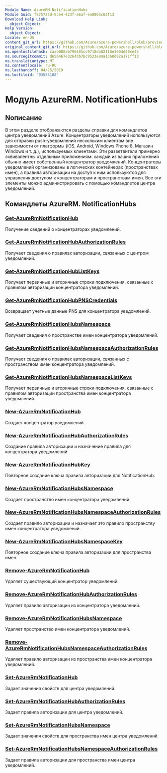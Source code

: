 ```yaml
---
Module Name: AzureRM.NotificationHubs
Module Guid: f875725d-8ce4-423f-a6af-ea880bc63f13
Download Help Link:
  object Object: 
Help Version:
  object Object: 
Locale: en-US
content_git_url: https://github.com/Azure/azure-powershell/blob/preview/src/ResourceManager/NotificationHubs/Commands.NotificationHubs/help/AzureRM.NotificationHubs.md
original_content_git_url: https://github.com/Azure/azure-powershell/blob/preview/src/ResourceManager/NotificationHubs/Commands.NotificationHubs/help/AzureRM.NotificationHubs.md
ms.openlocfilehash: caab088ab796401cc9718da82118e3004d49ce45
ms.sourcegitcommit: d656467e32643b7bc9523e89a1360d92a171ff13
ms.translationtype: MT
ms.contentlocale: ru-RU
ms.lasthandoff: 04/25/2019
ms.locfileid: "93555108"
---
```

# Модуль AzureRM. NotificationHubs
## Nописание
В этом разделе отображаются разделы справки для командлетов центра уведомлений Azure. Концентраторы уведомлений используются для отправки push-уведомлений нескольким клиентам вне зависимости от платформы (iOS, Android, Windows Phone 8, Магазин Windows и т. д.), используемых клиентами. Эти разветвители примерно эквивалентны отдельным приложениям: каждый из ваших приложений обычно имеет собственный концентратор уведомлений. Концентраторы уведомлений организованы в логических контейнерах (пространствах имен), а правила авторизации на доступ к ним используются для управления доступом к концентраторам и пространствам имен. Все эти элементы можно администрировать с помощью командлетов центра уведомлений.

## Командлеты AzureRM. NotificationHubs
### [Get-AzureRmNotificationHub](Get-AzureRmNotificationHub.md)
Получение сведений о концентраторах уведомлений.

### [Get-AzureRmNotificationHubAuthorizationRules](Get-AzureRmNotificationHubAuthorizationRules.md)
Получает сведения о правилах авторизации, связанных с центром уведомлений.

### [Get-AzureRmNotificationHubListKeys](Get-AzureRmNotificationHubListKeys.md)
Получает первичные и вторичные строки подключения, связанные с правилом авторизации концентратора уведомлений.

### [Get-AzureRmNotificationHubPNSCredentials](Get-AzureRmNotificationHubPNSCredentials.md)
Возвращает учетные данные PNS для концентратора уведомлений.

### [Get-AzureRmNotificationHubsNamespace](Get-AzureRmNotificationHubsNamespace.md)
Получает сведения о пространстве имен концентратора уведомлений.

### [Get-AzureRmNotificationHubsNamespaceAuthorizationRules](Get-AzureRmNotificationHubsNamespaceAuthorizationRules.md)
Получает сведения о правилах авторизации, связанных с пространством имен концентратора уведомлений.

### [Get-AzureRmNotificationHubsNamespaceListKeys](Get-AzureRmNotificationHubsNamespaceListKeys.md)
Получает первичные и вторичные строки подключения, связанные с правилом авторизации пространства имен концентратора уведомлений.

### [New-AzureRmNotificationHub](New-AzureRmNotificationHub.md)
Создает концентратор уведомлений.

### [New-AzureRmNotificationHubAuthorizationRules](New-AzureRmNotificationHubAuthorizationRules.md)
Создание правила авторизации и назначение правила для концентратора уведомлений.

### [New-AzureRmNotificationHubKey](New-AzureRmNotificationHubKey.md)
Повторное создание ключа правила авторизации для NotificationHub.

### [New-AzureRmNotificationHubsNamespace](New-AzureRmNotificationHubsNamespace.md)
Создает пространство имен концентратора уведомлений.

### [New-AzureRmNotificationHubsNamespaceAuthorizationRules](New-AzureRmNotificationHubsNamespaceAuthorizationRules.md)
Создает правило авторизации и назначает это правило пространству имен концентратора уведомлений.

### [New-AzureRmNotificationHubsNamespaceKey](New-AzureRmNotificationHubsNamespaceKey.md)
Повторное создание ключа правила авторизации для пространства имен.

### [Remove-AzureRmNotificationHub](Remove-AzureRmNotificationHub.md)
Удаляет существующий концентратор уведомлений.

### [Remove-AzureRmNotificationHubAuthorizationRules](Remove-AzureRmNotificationHubAuthorizationRules.md)
Удаляет правило авторизации из концентратора уведомлений.

### [Remove-AzureRmNotificationHubsNamespace](Remove-AzureRmNotificationHubsNamespace.md)
Удаляет пространство имен концентратора уведомлений.

### [Remove-AzureRmNotificationHubsNamespaceAuthorizationRules](Remove-AzureRmNotificationHubsNamespaceAuthorizationRules.md)
Удаляет правило авторизации из пространства имен концентратора уведомлений.

### [Set-AzureRmNotificationHub](Set-AzureRmNotificationHub.md)
Задает значения свойств для центра уведомлений.

### [Set-AzureRmNotificationHubAuthorizationRules](Set-AzureRmNotificationHubAuthorizationRules.md)
Задает правила авторизации для центра уведомлений.

### [Set-AzureRmNotificationHubsNamespace](Set-AzureRmNotificationHubsNamespace.md)
Задает значения свойств для пространства имен центра уведомлений.

### [Set-AzureRmNotificationHubsNamespaceAuthorizationRules](Set-AzureRmNotificationHubsNamespaceAuthorizationRules.md)
Задает правила авторизации для пространства имен центра уведомлений.

